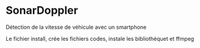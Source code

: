 # SonarDoppler
Détection de la vitesse de véhicule avec un smartphone

Le fichier install, crée les fichiers codes, instale les bibliothèquet et ffmpeg
